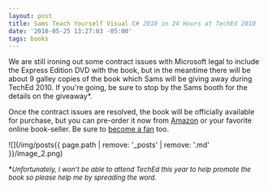 ```yaml
---
layout: post
title: Sams Teach Yourself Visual C# 2010 in 24 Hours at TechEd 2010
date: '2010-05-25 13:27:03 -05:00'
tags: books
---
```


We are still ironing out some contract issues with Microsoft legal to include the Express Edition DVD with the book, but in the meantime there will be about 9 galley copies of the book which Sams will be giving away during TechEd 2010. If you're going, be sure to stop by the Sams booth for the details on the giveaway*.

Once the contract issues are resolved, the book will be officially available for purchase, but you can pre-order it now from [Amazon](http://www.amazon.com/gp/product/0672331012?ie=UTF8&tag=scotdorm-20&linkCode=as2&camp=1789&creative=) or your favorite online book-seller. Be sure to [become a fan](http://www.facebook.com/pages/edit/?id=331032551363#!/pages/Sams-Teach-Yourself-Visual-C-2010-in-24-Hours/331032551363) too.

![](/img/posts{{ page.path | remove: '_posts' | remove: '.md' }}/image_2.png) 

*<font size="2">*Unfortunately, I won't be able to attend TechEd this year to help promote the book so please help me by spreading the word.</font>*
